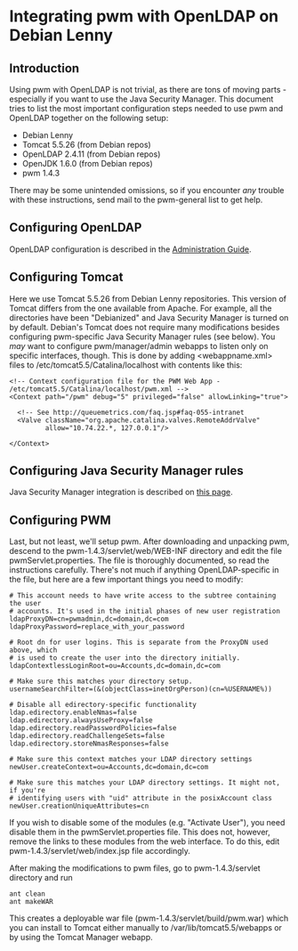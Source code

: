 # Integrating pwm with OpenLDAP on Debian Lenny #

## Introduction ##

Using pwm with OpenLDAP is not trivial, as there are tons of moving parts - especially if you want to use the Java Security Manager. This document tries to list the most important configuration steps needed to use pwm and OpenLDAP together on the following setup:

  * Debian Lenny
  * Tomcat 5.5.26 (from Debian repos)
  * OpenLDAP 2.4.11 (from Debian repos)
  * OpenJDK 1.6.0 (from Debian repos)
  * pwm 1.4.3

There may be some unintended omissions, so if you encounter _any_ trouble with these instructions, send mail to the pwm-general list to get help.

## Configuring OpenLDAP ##

OpenLDAP configuration is described in the [Administration Guide](AdminGuide#OpenLDAP_Integration.md).

## Configuring Tomcat ##

Here we use Tomcat 5.5.26 from Debian Lenny repositories. This version of Tomcat differs from the one available from Apache. For example, all the directories have been "Debianized" and Java Security Manager is turned on by default. Debian's Tomcat does not require many modifications besides configuring pwm-specific Java Security Manager rules (see below). You _may_ want to configure pwm/manager/admin webapps to listen only on specific interfaces, though. This is done by adding <webappname.xml> files to /etc/tomcat5.5/Catalina/localhost with contents like this:

```
<!-- Context configuration file for the PWM Web App - /etc/tomcat5.5/Catalina/localhost/pwm.xml -->
<Context path="/pwm" debug="5" privileged="false" allowLinking="true">

  <!-- See http://queuemetrics.com/faq.jsp#faq-055-intranet
  <Valve className="org.apache.catalina.valves.RemoteAddrValve"
         allow="10.74.22.*, 127.0.0.1"/>

</Context>
```


## Configuring Java Security Manager rules ##

Java Security Manager integration is described on [this page](JavaSecurityManagerIntegration.md).

## Configuring PWM ##

Last, but not least, we'll setup pwm. After downloading and unpacking pwm, descend to the pwm-1.4.3/servlet/web/WEB-INF directory and edit the file pwmServlet.properties. The file is thoroughly documented, so read the instructions carefully. There's not much if anything OpenLDAP-specific in the file, but here are a few important things you need to modify:

```
# This account needs to have write access to the subtree containing the user
# accounts. It's used in the initial phases of new user registration 
ldapProxyDN=cn=pwmadmin,dc=domain,dc=com
ldapProxyPassword=replace_with_your_password

# Root dn for user logins. This is separate from the ProxyDN used above, which
# is used to create the user into the directory initially. 
ldapContextlessLoginRoot=ou=Accounts,dc=domain,dc=com

# Make sure this matches your directory setup.
usernameSearchFilter=(&(objectClass=inetOrgPerson)(cn=%USERNAME%))

# Disable all edirectory-specific functionality
ldap.edirectory.enableNmas=false
ldap.edirectory.alwaysUseProxy=false
ldap.edirectory.readPasswordPolicies=false
ldap.edirectory.readChallengeSets=false
ldap.edirectory.storeNmasResponses=false

# Make sure this context matches your LDAP directory settings
newUser.createContext=ou=Accounts,dc=domain,dc=com

# Make sure this matches your LDAP directory settings. It might not, if you're
# identifying users with "uid" attribute in the posixAccount class
newUser.creationUniqueAttributes=cn
```

If you wish to disable some of the modules (e.g. "Activate User"), you need disable them in the pwmServlet.properties file. This does not, however, remove the links to these modules from the web interface. To do this, edit pwm-1.4.3/servlet/web/index.jsp file accordingly.

After making the modifications to pwm files, go to pwm-1.4.3/servlet directory and run

```
ant clean
ant makeWAR
```

This creates a deployable war file (pwm-1.4.3/servlet/build/pwm.war) which you can install to Tomcat either manually to /var/lib/tomcat5.5/webapps or by using the Tomcat Manager webapp.